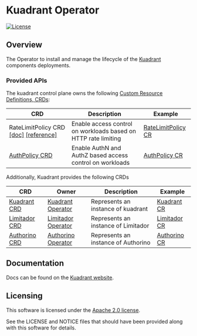 # Kuadrant Operator

[![License](https://img.shields.io/badge/license-Apache--2.0-blue.svg)](http://www.apache.org/licenses/LICENSE-2.0)

## Overview

The Operator to install and manage the lifecycle of the [Kuadrant](https://github.com/Kuadrant/) components deployments.

### Provided APIs

The kuadrant control plane owns the following [Custom Resource Definitions, CRDs](https://kubernetes.io/docs/tasks/extend-kubernetes/custom-resources/custom-resource-definitions/):

| CRD                                                                                                                                                                                                                     | Description                                                    | Example                                                                                                                               |
|-------------------------------------------------------------------------------------------------------------------------------------------------------------------------------------------------------------------------|----------------------------------------------------------------|---------------------------------------------------------------------------------------------------------------------------------------|
| RateLimitPolicy CRD [\[doc\]](https://github.com/Kuadrant/kuadrant-controller/blob/main/doc/rate-limiting.md) [[reference]](https://github.com/Kuadrant/kuadrant-controller/blob/main/doc/ratelimitpolicy-reference.md) | Enable access control on workloads based on HTTP rate limiting | [RateLimitPolicy CR](https://raw.githubusercontent.com/Kuadrant/kuadrant-operator/main/config/samples/kuadrant_v1beta1_kuadrant.yaml) |
| [AuthPolicy CRD](https://github.com/Kuadrant/kuadrant-controller/blob/main/apis/apim/v1alpha1/authpolicy_types.go)                                                                                                      | Enable AuthN and AuthZ based access control on workloads       | [AuthPolicy CR](https://github.com/Kuadrant/kuadrant-controller/blob/main/config/samples/apim_v1alpha1_ratelimitpolicy.yaml)          |

Additionally, Kuadrant provides the following CRDs

| CRD                                                                                                          | Owner                                                                | Description                         | Example                                                                                                                           |
|--------------------------------------------------------------------------------------------------------------|----------------------------------------------------------------------|-------------------------------------|-----------------------------------------------------------------------------------------------------------------------------------|
| [Kuadrant CRD](https://github.com/Kuadrant/kuadrant-operator/blob/main/api/v1beta1/kuadrant_types.go)        | [Kuadrant Operator](https://github.com/Kuadrant/kuadrant-operator)   | Represents an instance of kuadrant  | [Kuadrant CR](https://github.com/Kuadrant/kuadrant-operator/blob/main/config/samples/kuadrant_v1beta1_kuadrant.yaml)              |
| [Limitador CRD](doc/ratelimitpolicy-reference.md)                                                            | [Limitador Operator](https://github.com/Kuadrant/limitador-operator) | Represents an instance of Limitador | [Limitador CR](https://github.com/Kuadrant/limitador-operator/blob/main/config/samples/limitador_v1alpha1_limitador.yaml)         |
| [Authorino CRD](https://github.com/Kuadrant/authorino-operator#the-authorino-custom-resource-definition-crd) | [Authorino Operator](https://github.com/Kuadrant/authorino-operator) | Represents an instance of Authorino | [Authorino CR](https://github.com/Kuadrant/authorino-operator/blob/main/config/samples/authorino-operator_v1beta1_authorino.yaml) |

## Documentation

Docs can be found on the [Kuadrant website](https://kuadrant.io/).

## Licensing

This software is licensed under the [Apache 2.0 license](https://www.apache.org/licenses/LICENSE-2.0).

See the LICENSE and NOTICE files that should have been provided along with this software for details.
